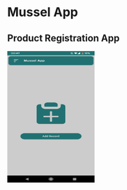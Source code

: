 # Mussel App
## Product Registration App

<img src="https://raw.githubusercontent.com/emreyigit98/imageJson/master/add_screen.jpg" alt="add_screen_img" width="200" height="300">

